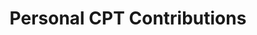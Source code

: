 ---
toc: true
comments: false
layout: post
title: Personal CPT Contributions
description: This tech talk discusses crowdsourcing
---